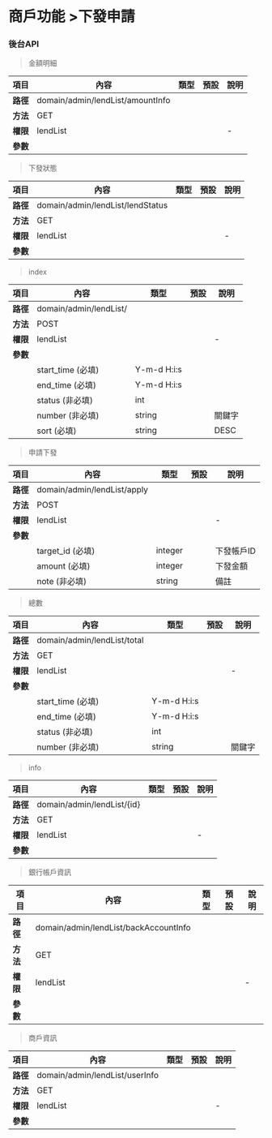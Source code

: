 # 商戶功能 >下發申請

### 後台API

> 金額明細

| 項目                        | 內容                              | 類型         | 預設         | 說明        |
|-------------------|------------------------|--------------|--------------|-----------------------------|
| <b>路徑</b>         |domain/admin/lendList/amountInfo       |              |              |                      |
| <b>方法</b>               | GET          |              |              |          |
| <b>權限</b>               | lendList     |              |             | -         |
| <b>參數</b>               |                                    |              |              |        |

> 下發狀態

| 項目                        | 內容                              | 類型         | 預設         | 說明        |
|-------------------|------------------------|--------------|--------------|-----------------------------|
| <b>路徑</b>         |domain/admin/lendList/lendStatus       |              |              |                      |
| <b>方法</b>               | GET          |              |              |          |
| <b>權限</b>               | lendList     |              |             | -         |
| <b>參數</b>               |                                    |              |              |        |

> index

| 項目                        | 內容                              | 類型         | 預設         | 說明        |
|-------------------|------------------------|--------------|--------------|-----------------------------|
| <b>路徑</b>         |domain/admin/lendList/       |              |              |                      |
| <b>方法</b>               | POST          |              |              |          |
| <b>權限</b>               | lendList     |              |             | -         |
| <b>參數</b>               |                                    |              |              |        |
|                |              start_time (必填)                     |  Y-m-d H:i:s            |              |        |
|                |              end_time   (必填)                   |  Y-m-d H:i:s            |              |        |
|                |              status   (非必填)                   | int            |              |        |
|                |              number   (非必填)                   | string            |              |    關鍵字    |
|                |              sort   (必填)                   | string            |              |    DESC|ASC   |

> 申請下發

| 項目                        | 內容                              | 類型         | 預設         | 說明        |
|-------------------|------------------------|--------------|--------------|-----------------------------|
| <b>路徑</b>         |domain/admin/lendList/apply       |              |              |                      |
| <b>方法</b>               | POST          |              |              |          |
| <b>權限</b>               | lendList     |              |             | -         |
| <b>參數</b>               |                                    |              |              |        |
|                |              target_id (必填)                     |  integer            |              |    下發帳戶ID    |
|                |              amount (必填)                     |  integer            |              |    下發金額    |
|                |              note (非必填)                     |  string            |              |    備註    |

> 總數

| 項目                        | 內容                              | 類型         | 預設         | 說明        |
|-------------------|------------------------|--------------|--------------|-----------------------------|
| <b>路徑</b>         |domain/admin/lendList/total       |              |              |                      |
| <b>方法</b>               | GET          |              |              |          |
| <b>權限</b>               | lendList     |              |             | -         |
| <b>參數</b>               |                                    |              |              |        |
|                |              start_time (必填)                     |  Y-m-d H:i:s              |              |        |
|                |              end_time (必填)                     |   Y-m-d H:i:s               |              |        |
|                |              status (非必填)                     |  int            |              |        |
|                |              number   (非必填)                        |  string            |              |       關鍵字 |

> info

| 項目                        | 內容                              | 類型         | 預設         | 說明        |
|-------------------|------------------------|--------------|--------------|-----------------------------|
| <b>路徑</b>         |domain/admin/lendList/{id}       |              |              |                      |
| <b>方法</b>               | GET          |              |              |          |
| <b>權限</b>               | lendList     |              |             | -         |
| <b>參數</b>               |                                    |              |              |        |

> 銀行帳戶資訊

| 項目                        | 內容                              | 類型         | 預設         | 說明        |
|-------------------|------------------------|--------------|--------------|-----------------------------|
| <b>路徑</b>         |domain/admin/lendList/backAccountInfo       |              |              |                      |
| <b>方法</b>               | GET          |              |              |          |
| <b>權限</b>               | lendList     |              |             | -         |
| <b>參數</b>               |                                    |              |              |        |

> 商戶資訊

| 項目                        | 內容                              | 類型         | 預設         | 說明        |
|-------------------|------------------------|--------------|--------------|-----------------------------|
| <b>路徑</b>         |domain/admin/lendList/userInfo       |              |              |                      |
| <b>方法</b>               | GET          |              |              |          |
| <b>權限</b>               | lendList     |              |             | -         |
| <b>參數</b>               |                                    |              |              |        |




